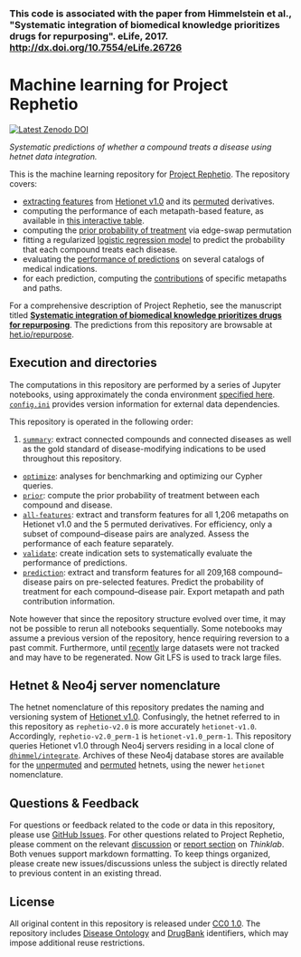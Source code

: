 

### This code is associated with the paper from Himmelstein et al., "Systematic integration of biomedical knowledge prioritizes drugs for repurposing". eLife, 2017. http://dx.doi.org/10.7554/eLife.26726

# Machine learning for Project Rephetio

[![Latest Zenodo DOI](https://zenodo.org/badge/42207400.svg)](https://zenodo.org/badge/latestdoi/42207400)

_Systematic predictions of whether a compound treats a disease using hetnet data integration._

This is the machine learning repository for [Project Rephetio](http://thinklab.com/p/rephetio "Rephetio on Thinklab · Repurposing drugs on a hetnet"). The repository covers:

+ [extracting features](https://thinklab.com/d/210#2) from [Hetionet v1.0](https://github.com/dhimmel/hetionet/tree/59c448fd912555f84b9822b4f49b431b696aea15) and its [permuted](https://thinklab.com/d/178) derivatives.
+ computing the performance of each metapath-based feature, as available in [this interactive table](http://het.io/repurpose/metapaths.html).
+ computing the [prior probability of treatment](https://thinklab.com/d/201#2) via edge-swap permutation
+ fitting a regularized [logistic regression model](https://thinklab.com/d/210#4) to predict the probability that each compound treats each disease.
+ evaluating the [performance of predictions](https://thinklab.com/d/203#2) on several catalogs of medical indications.
+ for each prediction, computing the [contributions](https://thinklab.com/discussion/d/229#2) of specific metapaths and paths.

For a comprehensive description of Project Rephetio, see the manuscript titled [**Systematic integration of biomedical knowledge prioritizes drugs for repurposing**](https://doi.org/10.1101/087619). The predictions from this repository are browsable at [het.io/repurpose](http://het.io/repurpose/ "Project Rephetio Prediction Browser").

## Execution and directories

The computations in this repository are performed by a series of Jupyter notebooks, using approximately the conda environment [specified here](https://github.com/dhimmel/integrate/blob/725f4e4b4a737cfb15abe55ef36386c23e1c4f1f/environment.yml). [`config.ini`](config.ini) provides version information for external data dependencies. 

This repository is operated in the following order:

1. [`summary`](summary): extract connected compounds and connected diseases as well as the gold standard of disease-modifying indications to be used throughout this repository.
+ [`optimize`](optimize): analyses for benchmarking and optimizing our Cypher queries.
+ [`prior`](prior): compute the prior probability of treatment between each compound and disease.
+ [`all-features`](all-features): extract and transform features for all 1,206 metapaths on Hetionet v1.0 and the 5 permuted derivatives. For efficiency, only a subset of compound–disease pairs are analyzed. Assess the performance of each feature separately.
+ [`validate`](validate): create indication sets to systematically evaluate the performance of predictions.
+ [`prediction`](prediction): extract and transform features for all 209,168 compound–disease pairs on pre-selected features. Predict the probability of treatment for each compound–disease pair. Export metapath and path contribution information.

Note however that since the repository structure evolved over time, it may not be possible to rerun all notebooks sequentially. Some notebooks may assume a previous version of the repository, hence requiring reversion to a past commit. Furthermore, until [recently](https://github.com/dhimmel/learn/commit/8792c2e408e790cd8d77adb34d013961f4d5c4f0) large datasets were not tracked and may have to be regenerated. Now Git LFS is used to track large files.

## Hetnet & Neo4j server nomenclature

The hetnet nomenclature of this repository predates the naming and versioning system of [Hetionet v1.0](https://github.com/dhimmel/hetionet/tree/59c448fd912555f84b9822b4f49b431b696aea15). Confusingly, the hetnet referred to in this repository as `rephetio-v2.0` is more accurately `hetionet-v1.0`. Accordingly, `rephetio-v2.0_perm-1` is `hetionet-v1.0_perm-1`. This repository queries Hetionet v1.0 through Neo4j servers residing in a local clone of [`dhimmel/integrate`](https://github.com/dhimmel/integrate/tree/725f4e4b4a737cfb15abe55ef36386c23e1c4f1f). Archives of these Neo4j database stores are available for the [unpermuted](https://github.com/dhimmel/hetionet/blob/7eec671b230212b5cd5b92f583884639045c4735/hetnet/neo4j/hetionet-v1.0.db.tar.bz2) and [permuted](https://github.com/dhimmel/hetionet/tree/7eec671b230212b5cd5b92f583884639045c4735/hetnet/permuted/neo4j) hetnets, using the newer `hetionet` nomenclature.

## Questions & Feedback

For questions or feedback related to the code or data in this repository, please use [GitHub Issues](https://github.com/dhimmel/learn/issues). For other questions related to Project Rephetio, please comment on the relevant [discussion](https://thinklab.com/p/rephetio/discussion) or [report section](https://thinklab.com/doc/7/review) on _Thinklab_. Both venues support markdown formatting. To keep things organized, please create new issues/discussions unless the subject is directly related to previous content in an existing thread.

## License

All original content in this repository is released under [CC0 1.0](https://creativecommons.org/publicdomain/zero/1.0/ "CC0 1.0 Universal · Public Domain Dedication"). The repository includes [Disease Ontology](http://disease-ontology.org/) and [DrugBank](http://www.drugbank.ca/) identifiers, which may impose additional reuse restrictions.
